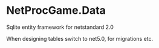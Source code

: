 ﻿# NetProcGame.Data

Sqlite entity framework for netstandard 2.0

When designing tables switch to net5.0, for migrations etc.